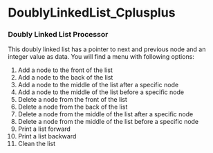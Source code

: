 # DoublyLinkedList_Cplusplus
### Doubly Linked List Processor

This doubly linked list has a pointer to next and previous node and an integer value as data.
You will find a menu with following options:

1.	Add a node to the front of the list 
2.	Add a node to the back of the list 
3.	Add a node to the middle of the list after a specific node 
4.	Add a node to the middle of the list before a specific node 
5.	Delete a node from the front of the list 
6.	Delete a node from the back of the list 
7.	Delete a node from the middle of the list after a specific node 
8.	Delete a node from the middle of the list before a specific node 
9.	Print a list forward
10.	Print a list backward
11. Clean the list

